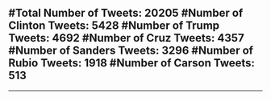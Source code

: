 #Total Number of Tweets: 20205 
#Number of Clinton Tweets: 5428
#Number of Trump Tweets: 4692
#Number of Cruz Tweets: 4357
#Number of Sanders Tweets: 3296
#Number of Rubio Tweets: 1918
#Number of Carson Tweets: 513
---
---
